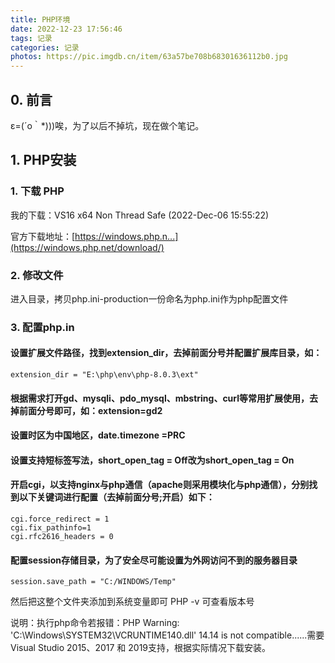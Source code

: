 ```yaml
---
title: PHP环境
date: 2022-12-23 17:56:46
tags: 记录
categories: 记录
photos: https://pic.imgdb.cn/item/63a57be708b68301636112b0.jpg
---
```

## 0. 前言

ε=(´ο｀*)))唉，为了以后不掉坑，现在做个笔记。

## 1. PHP安装

### 1. 下载 PHP

我的下载：VS16 x64 Non Thread Safe (2022-Dec-06 15:55:22)

官方下载地址：[https://windows.php.n...](https://windows.php.net/download/)

### 2. 修改文件

进入目录，拷贝php.ini-production一份命名为php.ini作为php配置文件

### 3. 配置php.in

#### 设置扩展文件路径，找到extension_dir，去掉前面分号并配置扩展库目录，如：
```
extension_dir = "E:\php\env\php-8.0.3\ext"
```
#### 根据需求打开gd、mysqli、pdo_mysql、mbstring、curl等常用扩展使用，去掉前面分号即可，如：extension=gd2
#### 设置时区为中国地区，date.timezone =PRC
#### 设置支持短标签写法，short_open_tag = Off改为short_open_tag = On
#### 开启cgi，以支持nginx与php通信（apache则采用模块化与php通信），分别找到以下关键词进行配置（去掉前面分号;开启）如下：
```
cgi.force_redirect = 1
cgi.fix_pathinfo=1
cgi.rfc2616_headers = 0
```
#### 配置session存储目录，为了安全尽可能设置为外网访问不到的服务器目录
```
session.save_path = "C:/WINDOWS/Temp"
```

然后把这整个文件夹添加到系统变量即可
PHP -v 可查看版本号

说明：执行php命令若报错：PHP Warning: 'C:\Windows\SYSTEM32\VCRUNTIME140.dll' 14.14 is not compatible......需要Visual Studio 2015、2017 和 2019支持，根据实际情况下载安装。

